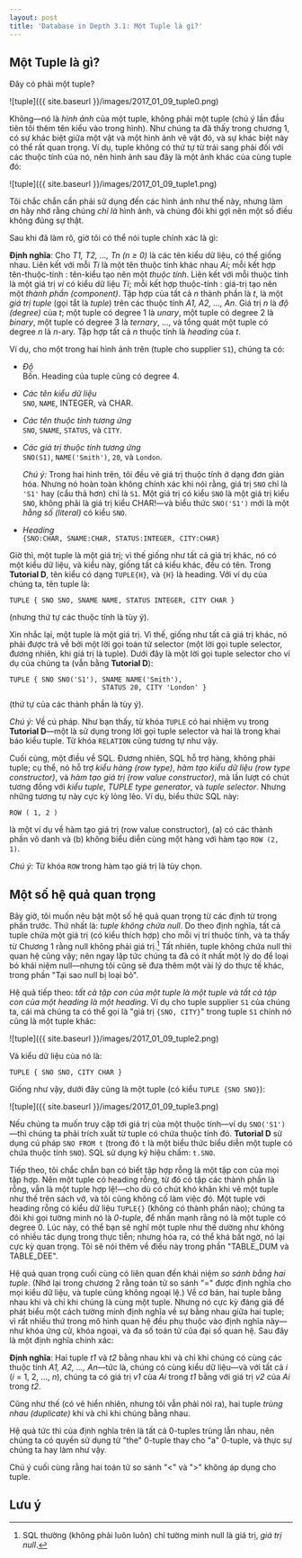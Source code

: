 ```yaml
---
layout: post
title: 'Database in Depth 3.1: Một Tuple là gì?'
---
```


## Một Tuple là gì?

Đây có phải một tuple?

![tuple]({{ site.baseurl }}/images/2017_01_09_tuple0.png)

Không&mdash;nó là *hình ảnh* của một tuple, không phải một tuple (chú ý lần đầu tiên tôi thêm tên kiểu vào trong hình). Như chúng ta đã thấy trong chương 1, có sự khác biệt giữa một vật và một hình ảnh vẽ vật đó, và sự khác biệt này có thể rất quan trọng. Ví dụ, tuple không có thứ tự từ trái sang phải đối với các thuộc tính của nó, nên hình ảnh sau đây là một ảnh khác của cùng tuple đó:

![tuple]({{ site.baseurl }}/images/2017_01_09_tuple1.png)

Tôi chắc chắn cần phải sử dụng đến các hình ảnh như thế này, nhưng làm ơn hãy nhớ rằng chúng *chỉ là* hình ảnh, và chúng đôi khi gợi nên một số điều không đúng sự thật.

Sau khi đã làm rõ, giờ tôi có thể nói tuple chính xác là gì:

<div class="definition">
  <strong>Định nghĩa</strong>: Cho <em>T1, T2, ..., Tn (n &#8805; 0)</em> là các tên kiểu dữ liệu, có thể giống nhau. Liên kết với mỗi <em>Ti</em> là một tên thuộc tính khác nhau <em>Ai</em>; mỗi kết hợp tên-thuộc-tính : tên-kiểu tạo nên một <em>thuộc tính</em>. Liên kết với mỗi thuộc tính là một giá trị <em>vi</em> có kiểu dữ liệu <em>Ti</em>; mỗi kết hợp thuộc-tính : giá-trị tạo nên một <em>thành phần (component)</em>. Tập hợp của tất cả <em>n</em> thành phần là <em>t</em>, là một <em>giá trị tuple</em> (gọi tắt là <em>tuple</em>) trên các thuộc tính <em>A1, A2, ..., An</em>. Giá trị <em>n</em> là <em>độ (degree)</em> của <em>t</em>; một tuple có degree 1 là <em>unary</em>, một tuple có degree 2 là <em>binary</em>, một tuple có degree 3 là <em>ternary</em>, ..., và tổng quát một tuple có degree <em>n</em> là <em>n</em>-ary. Tập hợp tất cả <em>n</em> thuộc tính là <em>heading</em> của <em>t</em>.
</div>

Ví dụ, cho một trong hai hình ảnh trên (tuple cho supplier `S1`), chúng ta có:

 * *Độ*<br/>
Bốn. Heading của tuple cũng có degree 4.

 * *Các tên kiểu dữ liệu*<br/>
`SNO`, `NAME`, INTEGER, và CHAR.

 * *Các tên thuộc tính tương ứng*<br/>
`SNO`, `SNAME`, `STATUS`, và `CITY`.

 * *Các giá trị thuộc tính tương ứng*<br/>
`SNO(S1)`, `NAME('Smith')`, `20`, và `London`.<br/>

   *Chú ý:* Trong hai hình trên, tôi đều vẽ giá trị thuộc tính ở dạng đơn giản hóa. Nhưng nó hoàn toàn không chính xác khi nói rằng, giá trị `SNO` chỉ là `'S1'` hay (cẩu thả hơn) chỉ là `S1`. Một giá trị có kiểu `SNO` là một giá trị kiểu `SNO`, không phải là giá trị kiểu CHAR!&mdash;và biểu thức `SNO('S1')` mới là một *hằng số (literal)* có kiểu `SNO`.

 * *Heading*<br/>
`{SNO:CHAR, SNAME:CHAR, STATUS:INTEGER, CITY:CHAR}`

Giờ thì, một tuple là một giá trị; vì thế giống như tất cả giá trị khác, nó có một kiểu dữ liệu, và kiểu này, giống tất cả kiểu khác, đều có tên. Trong **Tutorial D**, tên kiểu có dạng `TUPLE{H}`, và `{H}` là heading. Với ví dụ của chúng ta, tên tuple là:

```
TUPLE { SNO SNO, SNAME NAME, STATUS INTEGER, CITY CHAR }
```

(nhưng thứ tự các thuộc tính là tùy ý).

Xin nhắc lại, một tuple là một giá trị. Vì thế, giống như tất cả giá trị khác, nó phải được trả về bởi một lời gọi toán tử selector (một lời gọi tuple selector, đương nhiên, khi giá trị là tuple). Dưới đây là một lời gọi tuple selector cho ví dụ của chúng ta (vẫn bằng **Tutorial D**):

```
TUPLE { SNO SNO('S1'), SNAME NAME('Smith'),
                       STATUS 20, CITY 'London' }
```

(thứ tự của các thành phần là tùy ý).

*Chú ý:* Về cú pháp. Như bạn thấy, từ khóa `TUPLE` có hai nhiệm vụ trong **Tutorial D**&mdash;một là sử dụng trong lời gọi tuple selector và hai là trong khai báo kiểu tuple. Từ khóa `RELATION` cũng tương tự như vậy.

Cuối cùng, một điều về SQL. Đương nhiên, SQL hỗ trợ hàng, không phải tuple; cụ thể, nó hỗ trợ *kiểu hàng (row type)*, *hàm tạo kiểu dữ liệu (row type constructor)*, và *hàm tạo giá trị (row value constructor)*, mà lần lượt có chút tương đồng với *kiểu tuple*, *TUPLE type generator*, và *tuple selector*. Nhưng những tương tự này cực kỳ lỏng lẻo. Ví dụ, biểu thức SQL này:

```
ROW ( 1, 2 )
```

là một ví dụ về hàm tạo giá trị (row value constructor), (a) có các thành phần vô danh và (b) không biểu diễn cùng một hàng với hàm tạo `ROW (2, 1)`.

*Chú ý:* Từ khóa `ROW` trong hàm tạo giá trị là tùy chọn.

## Một số hệ quả quan trọng

Bây giờ, tôi muốn nêu bật một số hệ quả quan trọng từ các định từ trong phần trước. Thứ nhất là: *tuple không chứa null*. Do theo định nghĩa, tất cả tuple chứa một giá trị (có kiểu thích hợp) cho mỗi vị trí thuộc tính, và ta thấy từ Chương 1 rằng null không phải giá trị.[^null] Tất nhiên, tuple không chứa null thì quan hệ cũng vậy; nên ngay lập tức chúng ta đã có ít nhất một lý do để loại bỏ khái niệm null&mdash;nhưng tôi cũng sẽ đưa thêm một vài lý do thực tế khác, trong phần "Tại sao null bị loại bỏ".

Hệ quả tiếp theo: *tất cả tập con của một tuple là một tuple và tất cả tập con của một heading là một heading*. Ví dụ cho tuple supplier `S1` của chúng ta, cái mà chúng ta có thể gọi là "giá trị `{SNO, CITY}`" trong tuple `S1` chính nó cũng là một tuple khác:

![tuple]({{ site.baseurl }}/images/2017_01_09_tuple2.png)

Và kiểu dữ liệu của nó là:

```
TUPLE { SNO SNO, CITY CHAR }
```

Giống như vậy, dưới đây cũng là một tuple (có kiểu `TUPLE {SNO SNO}`):

![tuple]({{ site.baseurl }}/images/2017_01_09_tuple3.png)

Nếu chúng ta muốn truy cập tới giá trị của một thuộc tính&mdash;ví dụ `SNO('S1')`&mdash;thì chúng ta phải trích xuất từ tuple có chứa thuộc tính đó. **Tutorial D** sử dụng cú pháp `SNO FROM t` (trong đó `t` là một biểu thức biểu diễn một tuple có chứa thuộc tính `SNO`). SQL sử dụng ký hiệu chấm: `t.SNO`.

Tiếp theo, tôi chắc chắn bạn có biết tập hợp rỗng là một tập con của mọi tập hợp. Nên một tuple có heading rỗng, từ đó có tập các thành phần là rỗng, vẫn là một tuple hợp lệ!&mdash;cho dù có chút khó khăn khi vẽ một tuple như thế trên sách vở, và tôi cũng không cố làm việc đó. Một tuple với heading rỗng có kiểu dữ liệu `TUPLE{}` (không có thành phần nào); chúng ta đôi khi gọi tường minh nó là *0-tuple*, để nhấn mạnh rằng nó là một tuple có degree 0. Lúc này, có thể bạn sẽ nghĩ một tuple như thế dường như không có nhiều tác dụng trong thực tiễn; nhưng hóa ra, có thể khá bất ngờ, nó lại cực kỳ quan trọng. Tôi sẽ nói thêm về điều này trong phần "TABLE_DUM và TABLE_DEE".

Hệ quả quan trọng cuối cùng có liên quan đến khái niệm *so sánh bằng hai tuple*. (Nhớ lại trong chương 2 rằng toán tử so sánh "=" được định nghĩa cho mọi kiểu dữ liệu, và tuple cũng không ngoại lệ.) Về cơ bản, hai tuple bằng nhau khi và chỉ khi chúng là cùng một tuple. Nhưng nó cực kỳ đáng giá để phát biểu một cách tường minh định nghĩa về sự bằng nhau giữa hai tuple; vì rất nhiều thứ trong mô hình quan hệ đều phụ thuộc vào định nghĩa này&mdash;như khóa ứng cử, khóa ngoại, và đa số toán tử của đại số quan hệ. Sau đây là một định nghĩa chính xác:

<div class="definition">
  <strong>Định nghĩa</strong>: Hai tuple <em>t1</em> và <em>t2</em> bằng nhau khi và chỉ khi chúng có cùng các thuộc tính <em>A1, A2, ..., An</em>&mdash;tức là, chúng có cùng kiểu dữ liệu&mdash;và với tất cả <em>i</em> (<em>i</em> = 1, 2, ..., <em>n</em>), chúng ta có giá trị <em>v1</em> của <em>Ai</em> trong <em>t1</em> bằng với giá trị <em>v2</em> của <em>Ai</em> trong <em>t2</em>.
</div>

Cũng như thế (có vẻ hiển nhiên, nhưng tôi vẫn phải nói ra), hai tuple *trùng nhau (duplicate)* khi và chỉ khi chúng bằng nhau.

Hệ quả tức thì của định nghĩa trên là tất cả 0-tuples trùng lẫn nhau, nên chúng ta có quyền sử dụng từ "the" 0-tuple thay cho "a" 0-tuple, và thực sự chúng ta hay làm như vậy.

Chú ý cuối cùng rằng hai toán tử so sánh "<" và ">" không áp dụng cho tuple.

## Lưu ý

[^null]: SQL thường (không phải luôn luôn) chỉ tường minh null là giá trị, *giá trị null*.